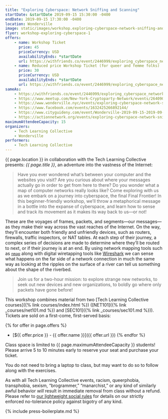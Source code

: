 ```yaml
---
title: "Exploring Cyberspace: Network Sniffing and Scanning"
startDate: &startDate 2019-09-15 15:30:00 -0400
endDate: 2019-09-15 17:30:00 -0400
location: Wonderville
image: static/images/workshop.exploring-cyberspace-network-sniffing-and-scanning.rectangle.png
flyer: workshop-exploring-cyberspace-1
offers:
    - name: Workshop Ticket
      price: 45
      priceCurrency: USD
      availabilityEnds: *startDate
      url: https://withfriends.co/event/2446999/exploring_cyberspace_network_sniffing_and_scanning
    - name: Reduced price Workshop Ticket (for queer and femme folks)
      price: 30
      priceCurrency: USD
      availabilityEnds: *startDate
      url: https://withfriends.co/event/2446999/exploring_cyberspace_network_sniffing_and_scanning
sameAs:
    - https://withfriends.co/event/2446999/exploring_cyberspace_network_sniffing_and_scanning
    - https://www.meetup.com/New-York-Cryptoparty-Network/events/264090983/
    - https://www.wonderville.nyc/events/exploring-cyberspace-network-sniffing-and-scanning
    - https://www.facebook.com/events/1632425266892144/
    - https://www.cityguideny.com/event/Wonderville-2019-09-15-2019-09-15
    - https://actionnetwork.org/events/exploring-cyberspace-network-sniffing-and-scanning
maximumAttendeeCapacity: 15
organizers:
    - Tech Learning Collective
    - Wonderville
performers:
    - Tech Learning Collective
---
```


{{ page.location }} in collaboration with the Tech Learning Collective presents: *{{ page.title }}*, an adventure into the vastness of the Internet:

> Have you ever wondered what&rsquo;s between your computer and the websites you visit? Are you curious about where your messages actually go in order to get from here to there? Do you wonder what a map of computer networks really looks like? Come exploring with us as we embark on a journey into cyberspace, the final Final Frontier! In this beginner-friendly workshop, we&rsquo;ll throw a metaphorical message in a bottle into the expanse of cyberspace, and learn how to sense and track its movement as it makes its way back to us&mdash;or not!
> 
These are the voyages of frames, packets, and segments&mdash;our messages&mdash;as they make their way across the vast reaches of the Internet. On the way, they&rsquo;ll encounter both friendly and unfriendly devices, such as routers, firewalls, traffic inspectors, or NAT tables. At each step of their journey, a complex series of decisions are made to determine where they&rsquo;ll be routed to next, or if their journey is at an end. By using network mapping tools such as [`nmap`](https://nmap.org/) along with digital wiretapping tools like [Wireshark](https://www.wireshark.org/) we can sense what happens on the far side of a network connection in much the same way as looking at the ripples on the surface of a river can tell us something about the shape of the riverbed.
>
> Join us for a two-hour mission: to explore strange new networks, to seek out new devices and new organizations, to boldly go where only packets have gone before!

This workshop combines material from two [Tech Learning Collective courses]({% link courses/index.html %}) ([NET101]({% link _courses/net101.md %}) and [SEC101]({% link _courses/sec101.md %})). Tickets are sold on a first-come, first-served basis:

{% for offer in page.offers %}
* [${{ offer.price }} - {{ offer.name }}]({{ offer.url }})
{% endfor %}

Class space is limited to {{ page.maximumAttendeeCapacity }} students! Please arrive 5 to 10 minutes early to reserve your seat and purchase your ticket.

You do not need to bring a laptop to class, but may want to do so to follow along with the exercises.

As with all Tech Learning Collective events, racism, queerphobia, transphobia, sexism, “brogrammer,” “manarchist,” or any kind of similarly awful behavior *will* result in immediate removal from class without a refund. Please refer to [our lightweight social rules](https://github.com/AnarchoTechNYC/meta/wiki/Social-rules) for details on our strictly enforced no-tolerance policy against bigotry of any kind.

{% include press-boilerplate.md %}
